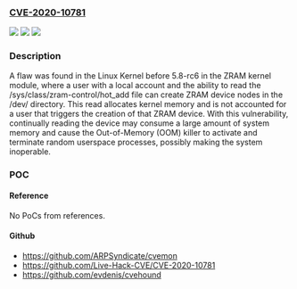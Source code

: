 ### [CVE-2020-10781](https://cve.mitre.org/cgi-bin/cvename.cgi?name=CVE-2020-10781)
![](https://img.shields.io/static/v1?label=Product&message=kernel&color=blue)
![](https://img.shields.io/static/v1?label=Version&message=n%2Fa&color=blue)
![](https://img.shields.io/static/v1?label=Vulnerability&message=CWE-732&color=brighgreen)

### Description

A flaw was found in the Linux Kernel before 5.8-rc6 in the ZRAM kernel module, where a user with a local account and the ability to read the /sys/class/zram-control/hot_add file can create ZRAM device nodes in the /dev/ directory. This read allocates kernel memory and is not accounted for a user that triggers the creation of that ZRAM device. With this vulnerability, continually reading the device may consume a large amount of system memory and cause the Out-of-Memory (OOM) killer to activate and terminate random userspace processes, possibly making the system inoperable.

### POC

#### Reference
No PoCs from references.

#### Github
- https://github.com/ARPSyndicate/cvemon
- https://github.com/Live-Hack-CVE/CVE-2020-10781
- https://github.com/evdenis/cvehound

